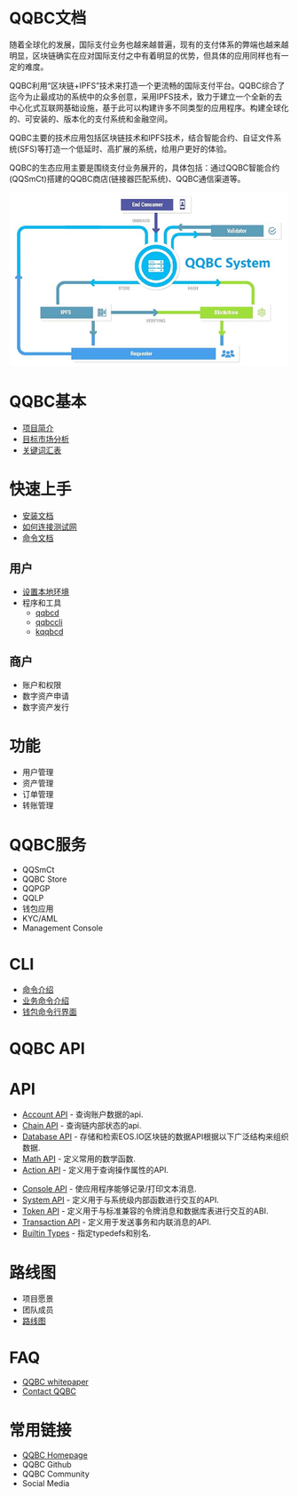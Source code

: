 # QQBC文档

随着全球化的发展，国际支付业务也越来越普遍，现有的支付体系的弊端也越来越明显，区块链确实在应对国际支付之中有着明显的优势，但具体的应用同样也有一定的难度。

QQBC利用“区块链+IPFS”技术来打造一个更流畅的国际支付平台。QQBC综合了迄今为止最成功的系统中的众多创意，采用IPFS技术，致力于建立一个全新的去中心化式互联网基础设施，基于此可以构建许多不同类型的应用程序。构建全球化的、可安装的、版本化的支付系统和金融空间。

QQBC主要的技术应用包括区块链技术和IPFS技术，结合智能合约、自证文件系统(SFS)等打造一个低延时、高扩展的系统，给用户更好的体验。

QQBC的生态应用主要是围绕支付业务展开的，具体包括：通过QQBC智能合约(QQSmCt)搭建的QQBC商店(链接器匹配系统)、QQBC通信渠道等。

![](qqbc-toc.jpg)

# QQBC基本

* [项目简介](chap/qqbc-basics.md)
* [目标市场分析](chap/qqbc-marketing.md)
* [关键词汇表](chap/qqbc-glossary.md)

# 快速上手

* [安装文档](01-user/00_install/index.md)
* [如何连接测试网](01-user/04_testnet/index.md)
* [命令文档](02-cli/index.md)

## 用户

* [设置本地环境](01-user/00_install/index.md)
  <!--* 获取代码
  * 编译QQBC链
  * 安装可执行文件-->
* 程序和工具
  * [qqbcd](01-user/01_qqbcd/index.md)
  * [qqbccli](01-user/02_qqbccli/index.md)
  * [kqqbcd](01-user/03_kqqbcd/index.md)
<!--  * launcher
  * snapshot
  * eosiocpp-->

## 商户

* 账户和权限
* 数字资产申请
* 数字资产发行

# 功能

* 用户管理
* 资产管理
* 订单管理
* 转账管理

# QQBC服务

* QQSmCt
* QQBC Store
* QQPGP
* QQLP
* 钱包应用
* KYC/AML
* Management Console

# CLI

* [命令介绍](02-cli/qqbccli命令介绍.md)
* [业务命令介绍](02-cli/qqbccli业务命令介绍.md)
* [钱包命令行界面](02-cli/qqbc钱包命令介绍.md)

# QQBC API
# API
* [Account API](03-api/Account-API.md) - 查询账户数据的api.
* [Chain API](03-api/Chain-API.md) - 查询链内部状态的api.
* [Database API](03-api/Database-API.md) - 存储和检索EOS.IO区块链的数据API根据以下广泛结构来组织数据.
* [Math API](03-api/Math-API.md) - 定义常用的数学函数.
* [Action API](03-api/Account-API.md) - 定义用于查询操作属性的API.
<!--* [Memory API]() - 定义常用的记忆功能.-->
* [Console API](03-api/Console-API.md) - 使应用程序能够记录/打印文本消息.
* [System API](03-api/System-API.md) - 定义用于与系统级内部函数进行交互的API.
* [Token API](03-api/Token-API.md) - 定义用于与标准兼容的令牌消息和数据库表进行交互的ABI.
* [Transaction API](03-api/Transaction-API.md) - 定义用于发送事务和内联消息的API.
* [Builtin Types](03-api/Types.md) - 指定typedefs和别名.



# 路线图

* 项目愿景
* 团队成员
* [路线图](http://www.qqbcipfs.com/#roadmap)

# FAQ

* [QQBC whitepaper](http://www.qqbcipfs.com/QQBC_International_Payments_Whitepaper.pdf)
* [Contact QQBC](http://www.qqbcipfs.com/#partners)

# 常用链接

* [QQBC Homepage](http://www.qqbcipfs.com/)
* QQBC Github
* QQBC Community
* Social Media

